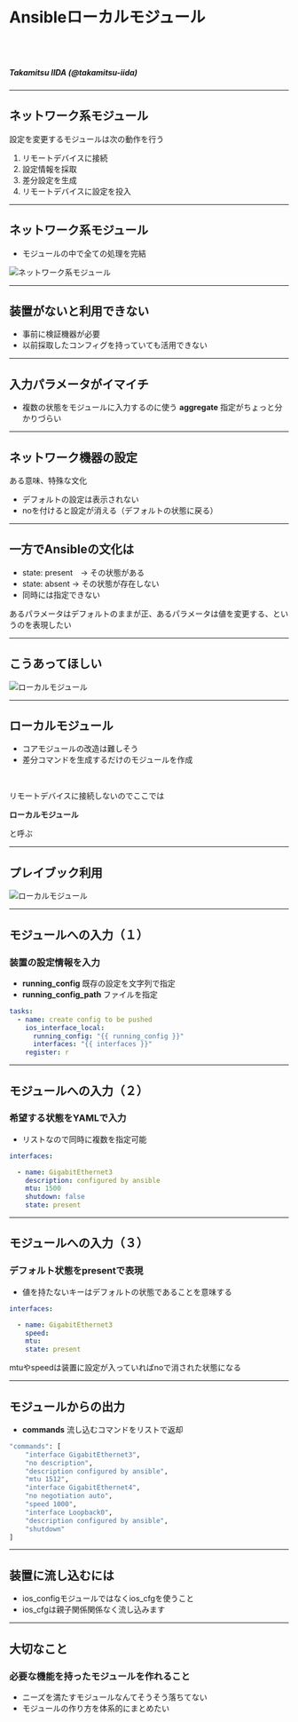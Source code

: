 <!-- markdownlint-disable MD001 -->
<!-- markdownlint-disable MD012 -->
<!-- markdownlint-disable MD036 -->

# Ansibleローカルモジュール

<br><br>

##### Takamitsu IIDA (@takamitsu-iida)

---

## ネットワーク系モジュール

設定を変更するモジュールは次の動作を行う

1. リモートデバイスに接続
1. 設定情報を採取
1. 差分設定を生成
1. リモートデバイスに設定を投入

---

## ネットワーク系モジュール

- モジュールの中で全ての処理を完結

![ネットワーク系モジュール](img/fig1.png)

---

## 装置がないと利用できない

- 事前に検証機器が必要
- 以前採取したコンフィグを持っていても活用できない

---

## 入力パラメータがイマイチ

- 複数の状態をモジュールに入力するのに使う **aggregate** 指定がちょっと分かりづらい

---

## ネットワーク機器の設定

ある意味、特殊な文化

- デフォルトの設定は表示されない
- noを付けると設定が消える（デフォルトの状態に戻る）

---

## 一方でAnsibleの文化は

- state: present　-> その状態がある
- state: absent -> その状態が存在しない
- 同時には指定できない

あるパラメータはデフォルトのままが正、あるパラメータは値を変更する、というのを表現したい

---

## こうあってほしい

![ローカルモジュール](img/fig2.png)

---

## ローカルモジュール

- コアモジュールの改造は難しそう
- 差分コマンドを生成するだけのモジュールを作成

<br>

リモートデバイスに接続しないのでここでは

**ローカルモジュール**

と呼ぶ

---

## プレイブック利用

![ローカルモジュール](img/fig3.png)

---

## モジュールへの入力（１）

### 装置の設定情報を入力

- **running_config** 既存の設定を文字列で指定
- **running_config_path** ファイルを指定

```yaml
tasks:
  - name: create config to be pushed
    ios_interface_local:
      running_config: "{{ running_config }}"
      interfaces: "{{ interfaces }}"
    register: r
```

---

## モジュールへの入力（２）

### 希望する状態をYAMLで入力

- リストなので同時に複数を指定可能

```yaml
interfaces:

  - name: GigabitEthernet3
    description: configured by ansible
    mtu: 1500
    shutdown: false
    state: present
```

---

## モジュールへの入力（３）

### デフォルト状態をpresentで表現

- 値を持たないキーはデフォルトの状態であることを意味する

```yaml
interfaces:

  - name: GigabitEthernet3
    speed:
    mtu:
    state: present
```

mtuやspeedは装置に設定が入っていればnoで消された状態になる

---

## モジュールからの出力

- **commands** 流し込むコマンドをリストで返却

```bash
"commands": [
    "interface GigabitEthernet3",
    "no description",
    "description configured by ansible",
    "mtu 1512",
    "interface GigabitEthernet4",
    "no negotiation auto",
    "speed 1000",
    "interface Loopback0",
    "description configured by ansible",
    "shutdown"
]
```

---

## 装置に流し込むには

- ios_configモジュールではなくios_cfgを使うこと
- ios_cfgは親子関係関係なく流し込みます

---

## 大切なこと

### 必要な機能を持ったモジュールを作れること

- ニーズを満たすモジュールなんてそうそう落ちてない
- モジュールの作り方を体系的にまとめたい
